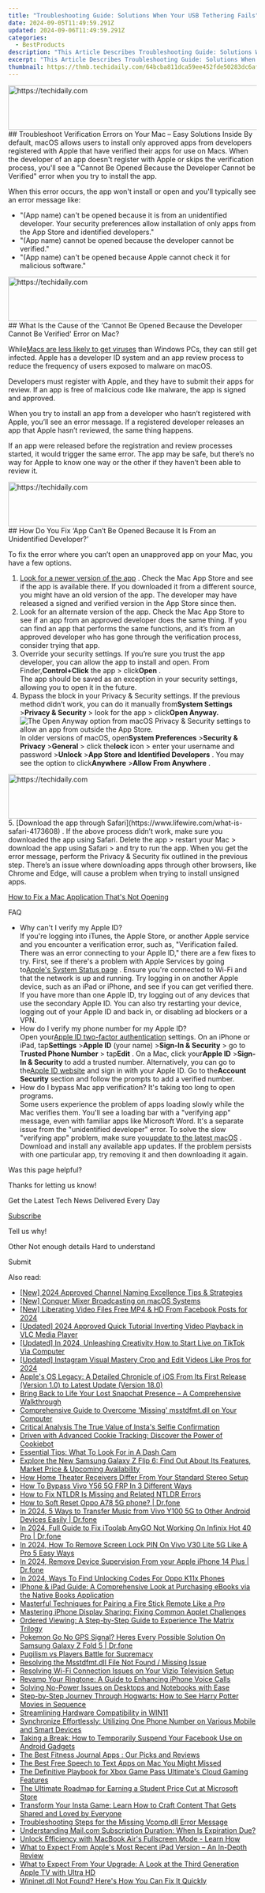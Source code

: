```yaml
---
title: "Troubleshooting Guide: Solutions When Your USB Tethering Fails"
date: 2024-09-05T11:49:59.291Z
updated: 2024-09-06T11:49:59.291Z
categories:
  - BestProducts
description: "This Article Describes Troubleshooting Guide: Solutions When Your USB Tethering Fails"
excerpt: "This Article Describes Troubleshooting Guide: Solutions When Your USB Tethering Fails"
thumbnail: https://thmb.techidaily.com/64bcba811dca59ee452fde50283dc6af9516c46b5a87dc01f6fa89f4e4093f9a.jpg
---
```


<!-- affiliate ads begin -->
<a href="https://appsumo.8odi.net/c/5597632/2137395/7443" target="_top" id="2137395">
  <img src="//a.impactradius-go.com/display-ad/7443-2137395" border="0" alt="https://techidaily.com" width="728" height="90"/>
</a>
<img height="0" width="0" src="https://appsumo.8odi.net/i/5597632/2137395/7443" style="position:absolute;visibility:hidden;" border="0" />
<!-- affiliate ads end -->
## Troubleshoot Verification Errors on Your Mac – Easy Solutions Inside
 By default, macOS allows users to install only approved apps from developers registered with Apple that have verified their apps for use on Macs. When the developer of an app doesn't register with Apple or skips the verification process, you'll see a "Cannot Be Opened Because the Developer Cannot be Verified" error when you try to install the app.

 When this error occurs, the app won't install or open and you'll typically see an error message like:

* "(App name) can't be opened because it is from an unidentified developer. Your security preferences allow installation of only apps from the App Store and identified developers."
* "(App name) cannot be opened because the developer cannot be verified."
* "(App name) can't be opened because Apple cannot check it for malicious software."

<!-- affiliate ads begin -->
<a href="https://ephamedtechinc.pxf.io/c/5597632/2137215/26400" target="_top" id="2137215">
  <img src="//a.impactradius-go.com/display-ad/26400-2137215" border="0" alt="https://techidaily.com" width="728" height="90"/>
</a>
<img height="0" width="0" src="https://ephamedtechinc.pxf.io/i/5597632/2137215/26400" style="position:absolute;visibility:hidden;" border="0" />
<!-- affiliate ads end -->
## What Is the Cause of the ‘Cannot Be Opened Because the Developer Cannot Be Verified' Error on Mac?

 While[Macs are less likely to get viruses](https://www.lifewire.com/can-macs-get-viruses-4767114) than Windows PCs, they can still get infected. Apple has a developer ID system and an app review process to reduce the frequency of users exposed to malware on macOS.

 Developers must register with Apple, and they have to submit their apps for review. If an app is free of malicious code like malware, the app is signed and approved.

 When you try to install an app from a developer who hasn’t registered with Apple, you’ll see an error message. If a registered developer releases an app that Apple hasn’t reviewed, the same thing happens.

 If an app were released before the registration and review processes started, it would trigger the same error. The app may be safe, but there’s no way for Apple to know one way or the other if they haven’t been able to review it.

<!-- affiliate ads begin -->
<a href="https://appsumo.8odi.net/c/5597632/2130885/7443" target="_top" id="2130885">
  <img src="//a.impactradius-go.com/display-ad/7443-2130885" border="0" alt="https://techidaily.com" width="600" height="90"/>
</a>
<img height="0" width="0" src="https://appsumo.8odi.net/i/5597632/2130885/7443" style="position:absolute;visibility:hidden;" border="0" />
<!-- affiliate ads end -->
## How Do You Fix ‘App Can’t Be Opened Because It Is From an Unidentified Developer?’

 To fix the error where you can’t open an unapproved app on your Mac, you have a few options.

1. [Look for a newer version of the app](https://www.lifewire.com/using-mac-app-store-4171845) . Check the Mac App Store and see if the app is available there. If you downloaded it from a different source, you might have an old version of the app. The developer may have released a signed and verified version in the App Store since then.
2. Look for an alternate version of the app. Check the Mac App Store to see if an app from an approved developer does the same thing. If you can find an app that performs the same functions, and it’s from an approved developer who has gone through the verification process, consider trying that app.
3. Override your security settings. If you’re sure you trust the app developer, you can allow the app to install and open. From Finder,**Control+Click** the app > click**Open** .  
 The app should be saved as an exception in your security settings, allowing you to open it in the future.
4. Bypass the block in your Privacy & Security settings. If the previous method didn’t work, you can do it manually from**System Settings** \>**Privacy & Security** \> look for the app > click**Open Anyway.**  
![The Open Anyway option from macOS Privacy & Security settings to allow an app from outside the App Store.](https://www.lifewire.com/thmb/Q44hkOY6O8L2Ck_LybCHimjWrBg=/1500x0/filters:no_upscale():max_bytes(150000):strip_icc():format(webp)/001_fix-developer-cannot-be-verified-error-5183898-889a356e9c644d86962bc4ccc9ad1be9.jpg)  
 In older versions of macOS, open**System Preferences** \>**Security & Privacy** \>**General** \> click the**lock** icon > enter your username and password >**Unlock** \>**App Store and Identified Developers** . You may see the option to click**Anywhere** \>**Allow From Anywhere** .
<!-- affiliate ads begin -->
<a href="https://ephamedtechinc.pxf.io/c/5597632/2120866/26400?prodsku=mars" target="_top" id="2120866">
  <img src="//a.impactradius-go.com/display-ad/26400-2120866" border="0" alt="https://techidaily.com" width="728" height="90"/>
</a>
<img height="0" width="0" src="https://ephamedtechinc.pxf.io/i/5597632/2120866/26400?prodsku=mars" style="position:absolute;visibility:hidden;" border="0" />
<!-- affiliate ads end -->
5. [Download the app through Safari](https://www.lifewire.com/what-is-safari-4173608) . If the above process didn’t work, make sure you downloaded the app using Safari. Delete the app > restart your Mac > download the app using Safari > and try to run the app. When you get the error message, perform the Privacy & Security fix outlined in the previous step.  
 There’s an issue where downloading apps through other browsers, like Chrome and Edge, will cause a problem when trying to install unsigned apps.

[How to Fix a Mac Application That's Not Opening](https://www.lifewire.com/can-i-fix-application-thats-not-starting-2260192)

 FAQ

* Why can't I verify my Apple ID?  
 If you're logging into iTunes, the Apple Store, or another Apple service and you encounter a verification error, such as, "Verification failed. There was an error connecting to your Apple ID," there are a few fixes to try. First, see if there's a problem with Apple Services by going to[Apple's System Status page](https://www.apple.com/support/systemstatus/) . Ensure you're connected to Wi-Fi and that the network is up and running. Try logging in on another Apple device, such as an iPad or iPhone, and see if you can get verified there. If you have more than one Apple ID, try logging out of any devices that use the secondary Apple ID. You can also try restarting your device, logging out of your Apple ID and back in, or disabling ad blockers or a VPN.
* How do I verify my phone number for my Apple ID?  
 Open your[Apple ID two-factor authentication](https://www.lifewire.com/set-up-two-factor-authentication-on-iphone-4799065) settings. On an iPhone or iPad, tap**Settings** \>**Apple ID** (your name) >**Sign-In & Security** \> go to T**rusted Phone Number** \> tap**Edit** . On a Mac, click your**Apple ID** \>**Sign-In & Security** to add a trusted number. Alternatively, you can go to the[Apple ID website](https://appleid.apple.com/) and sign in with your Apple ID. Go to the**Account Security** section and follow the prompts to add a verified number.
* How do I bypass Mac app verification? It's taking too long to open programs.  
 Some users experience the problem of apps loading slowly while the Mac verifies them. You'll see a loading bar with a "verifying app" message, even with familiar apps like Microsoft Word. It's a separate issue from the "unidentified developer" error. To solve the slow "verifying app" problem, make sure you[update to the latest macOS](https://www.lifewire.com/how-to-update-a-mac-5119468) . Download and install any available app updates. If the problem persists with one particular app, try removing it and then downloading it again.

Was this page helpful?

Thanks for letting us know!

 Get the Latest Tech News Delivered Every Day

[Subscribe](https://www.lifewire.com/#)

Tell us why!

 Other  Not enough details  Hard to understand

 Submit

<ins class="adsbygoogle"
     style="display:block"
     data-ad-format="autorelaxed"
     data-ad-client="ca-pub-7571918770474297"
     data-ad-slot="1223367746"></ins>



<ins class="adsbygoogle"
     style="display:block"
     data-ad-client="ca-pub-7571918770474297"
     data-ad-slot="8358498916"
     data-ad-format="auto"
     data-full-width-responsive="true"></ins>

<span class="atpl-alsoreadstyle">Also read:</span>
<div><ul>
<li><a href="https://facebook-record-videos.techidaily.com/new-2024-approved-channel-naming-excellence-tips-and-strategies/"><u>[New] 2024 Approved  Channel Naming Excellence  Tips & Strategies</u></a></li>
<li><a href="https://extra-resources.techidaily.com/new-conquer-mixer-broadcasting-on-macos-systems/"><u>[New] Conquer Mixer Broadcasting on macOS Systems</u></a></li>
<li><a href="https://facebook-videos.techidaily.com/new-liberating-video-files-free-mp4-and-hd-from-facebook-posts-for-2024/"><u>[New] Liberating Video Files  Free MP4 & HD From Facebook Posts for 2024</u></a></li>
<li><a href="https://remote-screen-capture.techidaily.com/updated-2024-approved-quick-tutorial-inverting-video-playback-in-vlc-media-player/"><u>[Updated] 2024 Approved  Quick Tutorial  Inverting Video Playback in VLC Media Player</u></a></li>
<li><a href="https://tiktok-clips.techidaily.com/updated-in-2024-unleashing-creativity-how-to-start-live-on-tiktok-via-computer/"><u>[Updated] In 2024, Unleashing Creativity  How to Start Live on TikTok Via Computer</u></a></li>
<li><a href="https://instagram-video-files.techidaily.com/updated-instagram-visual-mastery-crop-and-edit-videos-like-pros-for-2024/"><u>[Updated] Instagram Visual Mastery  Crop and Edit Videos Like Pros for 2024</u></a></li>
<li><a href="https://techtrends.techidaily.com/apples-os-legacy-a-detailed-chronicle-of-ios-from-its-first-release-version-10-to-latest-update-version-180/"><u>Apple's OS Legacy: A Detailed Chronicle of iOS From Its First Release (Version 1.0) to Latest Update (Version 18.0)</u></a></li>
<li><a href="https://techtrends.techidaily.com/bring-back-to-life-your-lost-snapchat-presence-a-comprehensive-walkthrough/"><u>Bring Back to Life Your Lost Snapchat Presence – A Comprehensive Walkthrough</u></a></li>
<li><a href="https://techtrends.techidaily.com/comprehensive-guide-to-overcome-missing-msstdfmtdll-on-your-computer/"><u>Comprehensive Guide to Overcome 'Missing' msstdfmt.dll on Your Computer</u></a></li>
<li><a href="https://instagram-video-recordings.techidaily.com/critical-analysis-the-true-value-of-instas-selfie-confirmation/"><u>Critical Analysis  The True Value of Insta's Selfie Confirmation</u></a></li>
<li><a href="https://discover-brilliant.techidaily.com/driven-with-advanced-cookie-tracking-discover-the-power-of-cookiebot/"><u>Driven with Advanced Cookie Tracking: Discover the Power of Cookiebot</u></a></li>
<li><a href="https://buynow-info.techidaily.com/essential-tips-what-to-look-for-in-a-dash-cam/"><u>Essential Tips: What To Look For in A Dash Cam</u></a></li>
<li><a href="https://techtrends.techidaily.com/explore-the-new-samsung-galaxy-z-flip-6-find-out-about-its-features-market-price-and-upcoming-availability/"><u>Explore the New Samsung Galaxy Z Flip 6: Find Out About Its Features, Market Price & Upcoming Availability</u></a></li>
<li><a href="https://techtrends.techidaily.com/how-home-theater-receivers-differ-from-your-standard-stereo-setup/"><u>How Home Theater Receivers Differ From Your Standard Stereo Setup</u></a></li>
<li><a href="https://bypass-frp.techidaily.com/how-to-bypass-vivo-y56-5g-frp-in-3-different-ways-by-drfone-android/"><u>How To Bypass Vivo Y56 5G FRP In 3 Different Ways</u></a></li>
<li><a href="https://techtrends.techidaily.com/how-to-fix-ntldr-is-missing-and-related-ntldr-errors/"><u>How to Fix NTLDR Is Missing and Related NTLDR Errors</u></a></li>
<li><a href="https://techidaily.com/how-to-soft-reset-oppo-a78-5g-phone-drfone-by-drfone-reset-android-reset-android/"><u>How to Soft Reset Oppo A78 5G phone? | Dr.fone</u></a></li>
<li><a href="https://android-transfer.techidaily.com/in-2024-5-ways-to-transfer-music-from-vivo-y100-5g-to-other-android-devices-easily-drfone-by-drfone-transfer-from-android-transfer-from-android/"><u>In 2024, 5 Ways to Transfer Music from Vivo Y100 5G to Other Android Devices Easily | Dr.fone</u></a></li>
<li><a href="https://review-topics.techidaily.com/in-2024-full-guide-to-fix-itoolab-anygo-not-working-on-infinix-hot-40-pro-drfone-by-drfone-virtual-android/"><u>In 2024, Full Guide to Fix iToolab AnyGO Not Working On Infinix Hot 40 Pro | Dr.fone</u></a></li>
<li><a href="https://unlock-android.techidaily.com/in-2024-how-to-remove-screen-lock-pin-on-vivo-v30-lite-5g-like-a-pro-5-easy-ways-by-drfone-android/"><u>In 2024, How To Remove Screen Lock PIN On Vivo V30 Lite 5G Like A Pro 5 Easy Ways</u></a></li>
<li><a href="https://iphone-unlock.techidaily.com/in-2024-remove-device-supervision-from-your-apple-iphone-14-plus-drfone-by-drfone-ios/"><u>In 2024, Remove Device Supervision From your Apple iPhone 14 Plus | Dr.fone</u></a></li>
<li><a href="https://sim-unlock.techidaily.com/in-2024-ways-to-find-unlocking-codes-for-oppo-k11x-phones-by-drfone-android/"><u>In 2024, Ways To Find Unlocking Codes For Oppo K11x Phones</u></a></li>
<li><a href="https://techtrends.techidaily.com/iphone-and-ipad-guide-a-comprehensive-look-at-purchasing-ebooks-via-the-native-books-application/"><u>IPhone & iPad Guide: A Comprehensive Look at Purchasing eBooks via the Native Books Application</u></a></li>
<li><a href="https://techtrends.techidaily.com/masterful-techniques-for-pairing-a-fire-stick-remote-like-a-pro/"><u>Masterful Techniques for Pairing a Fire Stick Remote Like a Pro</u></a></li>
<li><a href="https://techtrends.techidaily.com/mastering-iphone-display-sharing-fixing-common-applet-challenges/"><u>Mastering iPhone Display Sharing: Fixing Common Applet Challenges</u></a></li>
<li><a href="https://techtrends.techidaily.com/ordered-viewing-a-step-by-step-guide-to-experience-the-matrix-trilogy/"><u>Ordered Viewing: A Step-by-Step Guide to Experience The Matrix Trilogy</u></a></li>
<li><a href="https://change-location.techidaily.com/pokemon-go-no-gps-signal-heres-every-possible-solution-on-samsung-galaxy-z-fold-5-drfone-by-drfone-virtual-android/"><u>Pokemon Go No GPS Signal? Heres Every Possible Solution On Samsung Galaxy Z Fold 5 | Dr.fone</u></a></li>
<li><a href="https://fox-blue.techidaily.com/pugilism-vs-players-battle-for-supremacy/"><u>Pugilism vs Players  Battle for Supremacy</u></a></li>
<li><a href="https://techtrends.techidaily.com/resolving-the-msstdfmtdll-file-not-found-missing-issue/"><u>Resolving the Msstdfmt.dll File Not Found / Missing Issue</u></a></li>
<li><a href="https://techtrends.techidaily.com/resolving-wi-fi-connection-issues-on-your-vizio-television-setup/"><u>Resolving Wi-Fi Connection Issues on Your Vizio Television Setup</u></a></li>
<li><a href="https://techtrends.techidaily.com/revamp-your-ringtone-a-guide-to-enhancing-iphone-voice-calls/"><u>Revamp Your Ringtone: A Guide to Enhancing iPhone Voice Calls</u></a></li>
<li><a href="https://techtrends.techidaily.com/solving-no-power-issues-on-desktops-and-notebooks-with-ease/"><u>Solving No-Power Issues on Desktops and Notebooks with Ease</u></a></li>
<li><a href="https://techtrends.techidaily.com/step-by-step-journey-through-hogwarts-how-to-see-harry-potter-movies-in-sequence/"><u>Step-by-Step Journey Through Hogwarts: How to See Harry Potter Movies in Sequence</u></a></li>
<li><a href="https://driver-error.techidaily.com/streamlining-hardware-compatibility-in-win11/"><u>Streamlining Hardware Compatibility in WIN11</u></a></li>
<li><a href="https://techtrends.techidaily.com/synchronize-effortlessly-utilizing-one-phone-number-on-various-mobile-and-smart-devices/"><u>Synchronize Effortlessly: Utilizing One Phone Number on Various Mobile and Smart Devices</u></a></li>
<li><a href="https://techtrends.techidaily.com/taking-a-break-how-to-temporarily-suspend-your-facebook-use-on-android-gadgets/"><u>Taking a Break: How to Temporarily Suspend Your Facebook Use on Android Gadgets</u></a></li>
<li><a href="https://techtrends.techidaily.com/the-best-fitness-journal-apps-our-picks-and-reviews/"><u>The Best Fitness Journal Apps : Our Picks and Reviews</u></a></li>
<li><a href="https://article-tips.techidaily.com/the-best-free-speech-to-text-apps-on-mac-you-might-missed/"><u>The Best Free Speech to Text Apps on Mac You Might Missed</u></a></li>
<li><a href="https://techtrends.techidaily.com/the-definitive-playbook-for-xbox-game-pass-ultimates-cloud-gaming-features/"><u>The Definitive Playbook for Xbox Game Pass Ultimate's Cloud Gaming Features</u></a></li>
<li><a href="https://techtrends.techidaily.com/the-ultimate-roadmap-for-earning-a-student-price-cut-at-microsoft-store/"><u>The Ultimate Roadmap for Earning a Student Price Cut at Microsoft Store</u></a></li>
<li><a href="https://techtrends.techidaily.com/transform-your-insta-game-learn-how-to-craft-content-that-gets-shared-and-loved-by-everyone/"><u>Transform Your Insta Game: Learn How to Craft Content That Gets Shared and Loved by Everyone</u></a></li>
<li><a href="https://techtrends.techidaily.com/troubleshooting-steps-for-the-missing-vcompdll-error-message/"><u>Troubleshooting Steps for the Missing Vcomp.dll Error Message</u></a></li>
<li><a href="https://techtrends.techidaily.com/understanding-mailcom-subscription-duration-when-is-expiration-due/"><u>Understanding Mail.com Subscription Duration: When Is Expiration Due?</u></a></li>
<li><a href="https://techtrends.techidaily.com/1722875527257-unlock-efficiency-with-macbook-airs-fullscreen-mode-learn-how/"><u>Unlock Efficiency with MacBook Air's Fullscreen Mode - Learn How</u></a></li>
<li><a href="https://techtrends.techidaily.com/what-to-expect-from-apples-most-recent-ipad-version-an-in-depth-review/"><u>What to Expect From Apple's Most Recent iPad Version – An In-Depth Review</u></a></li>
<li><a href="https://techtrends.techidaily.com/what-to-expect-from-your-upgrade-a-look-at-the-third-generation-apple-tv-with-ultra-hd/"><u>What to Expect From Your Upgrade: A Look at the Third Generation Apple TV with Ultra HD</u></a></li>
<li><a href="https://techtrends.techidaily.com/wininetdll-not-found-heres-how-you-can-fix-it-quickly/"><u>Wininet.dll Not Found? Here's How You Can Fix It Quickly</u></a></li>
</ul></div>

